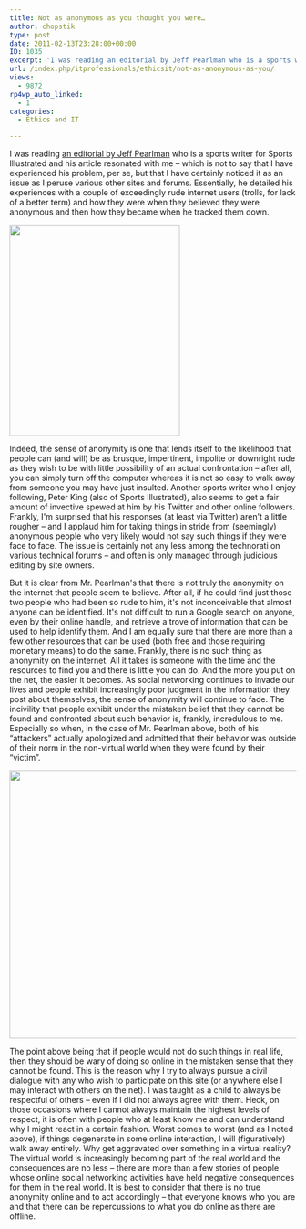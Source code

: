 ```yaml
---
title: Not as anonymous as you thought you were…
author: chopstik
type: post
date: 2011-02-13T23:28:00+00:00
ID: 1035
excerpt: 'I was reading an editorial by Jeff Pearlman who is a sports writer for Sports Illustrated and his article resonated with me - which is not to say that I have experienced his problem, per se, but that I have certainly noticed it as an issue as I peruse v&hellip;'
url: /index.php/itprofessionals/ethicsit/not-as-anonymous-as-you/
views:
  - 9872
rp4wp_auto_linked:
  - 1
categories:
  - Ethics and IT

---
```

I was reading [an editorial by Jeff Pearlman][1] who is a sports writer for Sports Illustrated and his article resonated with me &#8211; which is not to say that I have experienced his problem, per se, but that I have certainly noticed it as an issue as I peruse various other sites and forums. Essentially, he detailed his experiences with a couple of exceedingly rude internet users (trolls, for lack of a better term) and how they were when they believed they were anonymous and then how they became when he tracked them down.

<div class="image_block">
  <a href="/wp-content/uploads/blogs/ITProfessionals/kom7.gif?mtime=1297646749"><img alt="" src="/wp-content/uploads/blogs/ITProfessionals/kom7.gif?mtime=1297646749" width="299" height="370" /></a>
</div>

Indeed, the sense of anonymity is one that lends itself to the likelihood that people can (and will) be as brusque, impertinent, impolite or downright rude as they wish to be with little possibility of an actual confrontation &#8211; after all, you can simply turn off the computer whereas it is not so easy to walk away from someone you may have just insulted. Another sports writer who I enjoy following, Peter King (also of Sports Illustrated), also seems to get a fair amount of invective spewed at him by his Twitter and other online followers. Frankly, I'm surprised that his responses (at least via Twitter) aren't a little rougher &#8211; and I applaud him for taking things in stride from (seemingly) anonymous people who very likely would not say such things if they were face to face. The issue is certainly not any less among the technorati on various technical forums &#8211; and often is only managed through judicious editing by site owners.

But it is clear from Mr. Pearlman's that there is not truly the anonymity on the internet that people seem to believe. After all, if he could find just those two people who had been so rude to him, it's not inconceivable that almost anyone can be identified. It's not difficult to run a Google search on anyone, even by their online handle, and retrieve a trove of information that can be used to help identify them. And I am equally sure that there are more than a few other resources that can be used (both free and those requiring monetary means) to do the same. Frankly, there is no such thing as anonymity on the internet. All it takes is someone with the time and the resources to find you and there is little you can do. And the more you put on the net, the easier it becomes. As social networking continues to invade our lives and people exhibit increasingly poor judgment in the information they post about themselves, the sense of anonymity will continue to fade. The incivility that people exhibit under the mistaken belief that they cannot be found and confronted about such behavior is, frankly, incredulous to me. Especially so when, in the case of Mr. Pearlman above, both of his “attackers” actually apologized and admitted that their behavior was outside of their norm in the non-virtual world when they were found by their “victim”.

<div class="image_block">
  <a href="/wp-content/uploads/blogs/All/e-thugs.png?mtime=1297646289"><img alt="" src="/wp-content/uploads/blogs/All/e-thugs.png?mtime=1297646289" width="571" height="470" /></a>
</div>

The point above being that if people would not do such things in real life, then they should be wary of doing so online in the mistaken sense that they cannot be found. This is the reason why I try to always pursue a civil dialogue with any who wish to participate on this site (or anywhere else I may interact with others on the net). I was taught as a child to always be respectful of others &#8211; even if I did not always agree with them. Heck, on those occasions where I cannot always maintain the highest levels of respect, it is often with people who at least know me and can understand why I might react in a certain fashion. Worst comes to worst (and as I noted above), if things degenerate in some online interaction, I will (figuratively) walk away entirely. Why get aggravated over something in a virtual reality? The virtual world is increasingly becoming part of the real world and the consequences are no less &#8211; there are more than a few stories of people whose online social networking activities have held negative consequences for them in the real world. It is best to consider that there is no true anonymity online and to act accordingly &#8211; that everyone knows who you are and that there can be repercussions to what you do online as there are offline.

 [1]: http://www.cnn.com/2011/OPINION/01/21/pearlman.online.civility/index.html?hpt=C2
